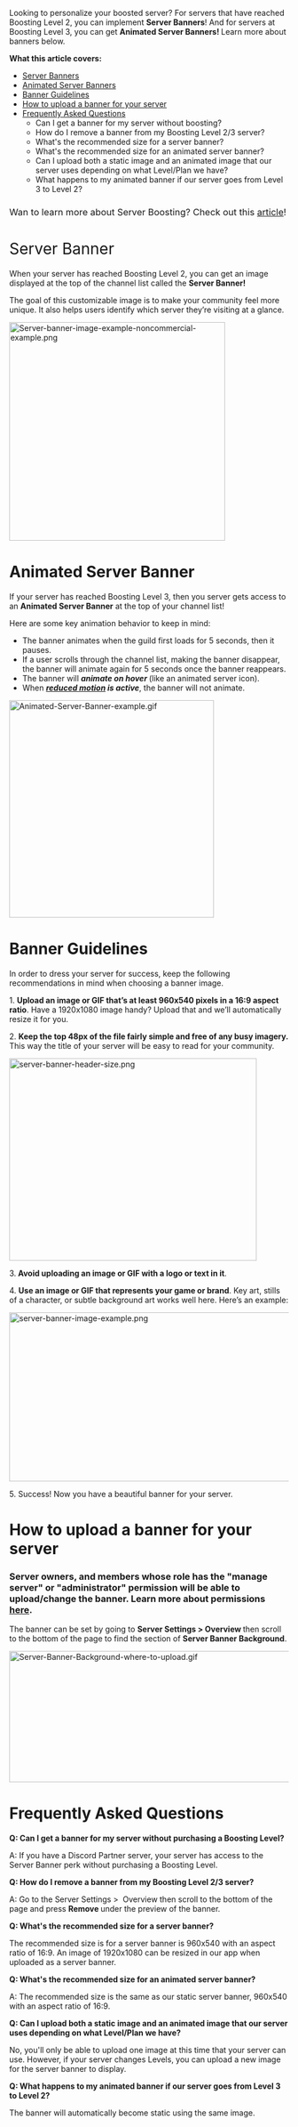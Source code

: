 <p><span style="font-weight: 400;">Looking to personalize your boosted server? For servers that have reached Boosting Level 2, you can implement <strong>Server Banners</strong>! And for servers at Boosting Level 3, you can get <strong>Animated Server Banners! </strong>Learn more about banners below.</span></p>
<p><strong><span class="wysiwyg-font-size-large">What this article covers:</span></strong></p>
<ul>
    <li><span style="font-weight: 400;"><a href="#h_01FPGKSG9ZJJTWE5J5QRC5XAN0" target="_self">Server Banners</a></span></li>
    <li><a href="#h_01FPH1EZE9JA71GBFD7XVMCJGQ" target="_self"><span style="font-weight: 400;">Animated Server Banners</span></a></li>
    <li><a href="#h_01FPGM3ADADHC36WJ4WWP4JQB5" target="_self"><span style="font-weight: 400;">Banner Guidelines</span></a></li>
    <li><a href="#h_01FPGKZZEZ21XB8FA1YW222SMX" target="_self" rel="undefined">How to upload a banner for your server</a></li>
    <li>
        <a href="#h_01FPHVAD453ZAKMBE31RE8CKQS" target="_self"><span style="font-weight: 400;">Frequently Asked Questions</span></a>
        <ul>
            <li>Can I get a banner for my server without boosting?</li>
            <li>How do I remove a banner from my Boosting Level 2/3 server?</li>
            <li>What's the recommended size for a server banner?</li>
            <li>What's the recommended size for an animated server banner?</li>
            <li>Can I upload both a static image and an animated image that our server uses depending on what Level/Plan we have?</li>
            <li>What happens to my animated banner if our server goes from Level 3 to Level 2?</li>
        </ul>
    </li>
</ul>
<h3><span style="font-weight: 400;">Wan to learn more about Server Boosting? Check out this <a href="https://support.discord.com/hc/en-us/articles/360028038352" target="_blank" rel="noopener noreferrer">article</a>!</span></h3>
<h1 id="h_01FPGKSG9ZJJTWE5J5QRC5XAN0"><span style="font-weight: 400;">Server Banner <br></span></h1>
<p><span style="font-weight: 400;">When your server has reached <span class="wysiwyg-underline">Boosting </span><span class="wysiwyg-underline">Level 2</span>, you can get an image displayed at the top of the channel list called the </span><strong>Server Banner!</strong><span style="font-weight: 400;"><br></span></p>
<p><span style="font-weight: 400;">The goal of this customizable image is to make your community feel more unique. It also helps users identify which server they’re visiting at a glance.</span></p>
<p class="wysiwyg-text-align-center"><img src="https://support.discord.com/hc/article_attachments/4415826170135/Server-banner-image-example-noncommercial-example.png" alt="Server-banner-image-example-noncommercial-example.png" width="389" height="393"></p>
<h1 id="h_01FPH1EZE9JA71GBFD7XVMCJGQ">Animated Server Banner</h1>
<p><span style="font-weight: 400;">If your server has reached <span class="wysiwyg-underline">Boosting </span><span class="wysiwyg-underline">Level 3</span>, then you server gets access to an <strong>Animated Server Banner</strong> at the top of your channel list!</span></p>
<p><span style="font-weight: 400;">Here are some key animation behavior to keep in mind:</span></p>
<ul>
    <li>The banner animates when the guild first loads for 5 seconds, then it pauses.</li>
    <li>If a user scrolls through the channel list, making the banner disappear, the banner will animate again for 5 seconds once the banner reappears.</li>
    <li>The banner will <strong><em>animate on hover</em> </strong>(like an animated server icon).</li>
    <li>When <strong><em><a href="https://support.discord.com/hc/en-us/articles/360040613412" target="_blank" rel="noopener noreferrer">reduced motion</a> is active</em></strong>, the banner will not animate.</li>
</ul>
<p class="wysiwyg-text-align-center"><img src="https://support.discord.com/hc/article_attachments/4415839918231/Animated-Server-Banner-example.gif" alt="Animated-Server-Banner-example.gif" width="369" height="391"></p>
<h1 id="h_01FPGM3ADADHC36WJ4WWP4JQB5">Banner Guidelines</h1>
<p><span style="font-weight: 400;">In order to dress your server for success, keep the following recommendations in mind when choosing a banner image.</span></p>
<p><span style="font-weight: 400;">1. </span><strong>Upload an image or GIF that’s at least 960x540 pixels in a 16:9 aspect ratio</strong><span style="font-weight: 400;">. </span><span style="font-weight: 400;">Have a 1920x1080 image handy? Upload that and we’ll automatically resize it for you. <br></span></p>
<p class="wysiwyg-text-align-left">2. <strong>Keep the top 48px of the file fairly simple and free of any busy imagery.</strong><span style="font-weight: 400;"> This way the title of your server will be easy to read for your community.</span></p>
<p class="wysiwyg-text-align-center"><span style="font-weight: 400;"><img src="https://support.discord.com/hc/article_attachments/4415839926039/server-banner-header-size.png" alt="server-banner-header-size.png" width="446" height="364"></span></p>
<p>3.<strong> Avoid uploading an image or GIF with a logo or text in it</strong><span style="font-weight: 400;">. </span></p>
<p>4. <strong>Use an image or GIF that represents your game or brand</strong><span style="font-weight: 400;">. Key art, stills of a character, or subtle background art works well here. Here’s an example:</span></p>
<p class="wysiwyg-text-align-center"><span style="font-weight: 400;"><img src="https://support.discord.com/hc/article_attachments/4415839931159/server-banner-image-example.png" alt="server-banner-image-example.png" width="532" height="304"></span></p>
<p><span style="font-weight: 400;">5. Success! Now you have a beautiful banner for your server.</span></p>
<h1 id="h_01FPGKZZEZ21XB8FA1YW222SMX">How to upload a banner for your server</h1>
<h3>Server owners, and members whose role has the "manage server" or "administrator" permission will be able to upload/change the banner. Learn more about permissions <a href="https://support.discord.com/hc/en-us/articles/206029707" target="_blank" rel="noopener noreferrer">here</a>.</h3>
<p><span style="font-weight: 400;">The banner can be set by going to </span><strong>Server Settings &gt; Overview </strong>then scroll to the bottom of the page to find the section of <strong>Server Banner Background</strong>.</p>
<p class="wysiwyg-text-align-center"><img src="https://support.discord.com/hc/article_attachments/4415855655959/Server-Banner-Background-where-to-upload.gif" alt="Server-Banner-Background-where-to-upload.gif" width="602" height="236"></p>
<h1 id="h_01FPHVAD453ZAKMBE31RE8CKQS">Frequently Asked Questions</h1>
<p><strong>Q: Can I get a banner for my server without purchasing a Boosting Level?</strong></p>
<p>A: If you have a Discord Partner server, your server has access to the Server Banner perk without purchasing a Boosting Level.</p>
<p><strong>Q: How do I remove a banner from my Boosting Level 2/3 server?<br></strong></p>
<p>A: Go to the Server Settings &gt;  Overview then scroll to the bottom of the page and press <strong>Remove </strong>under the preview of the banner.</p>
<p><strong>Q: What's the recommended size for a server banner?</strong></p>
<p>The recommended size is for a server banner is 960x540 with an aspect ratio of 16:9. An image of <span style="font-weight: 400;">1920x1080 can be resized in our app when uploaded as a server banner.</span></p>
<p><strong>Q: What's the recommended size for an animated server banner?</strong></p>
<p>A: The recommended size is the same as our static server banner, 960x540 with an aspect ratio of 16:9.</p>
<p><strong>Q: Can I upload both a static image and an animated image that our server uses depending on what Level/Plan we have?</strong></p>
<p>No, you'll only be able to upload one image at this time that your server can use. However, if your server changes Levels, you can upload a new image for the server banner to display.</p>
<p><strong>Q: What happens to my animated banner if our server goes from Level 3 to Level 2?</strong></p>
<p>The banner will automatically become static using the same image.</p>